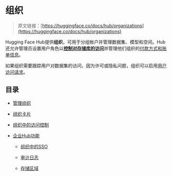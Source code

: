 # 组织

> 原文链接：[https://huggingface.co/docs/hub/organizations](https://huggingface.co/docs/hub/organizations)

Hugging Face Hub提供**组织**，可用于分组帐户并管理数据集、模型和空间。Hub还允许管理员设置用户角色以[**控制对存储库的访问**](./organizations-security)并管理他们组织的[付款方式和账单信息](https://huggingface.co/pricing)。

如果组织需要跟踪用户对数据集的访问，因为许可或隐私问题，组织可以启用[用户访问请求](./datasets-gated)。

## 目录

+   [管理组织](./organizations-managing)

+   [组织卡片](./organizations-cards)

+   [组织中的访问控制](./organizations-security)

+   [企业Hub功能](./enterprise-hub)

    +   [组织中的SSO](./enterprise-sso)

    +   [审计日志](./audit-logs)

    +   [存储区域](./storage-regions)
